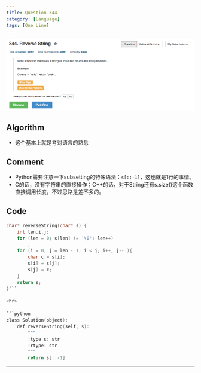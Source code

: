 ```yaml
---
title: Question 344
category: [Language]
tags: [One Line]
---
```


![Description](../Assets/Figure/question344.png)

## Algorithm 

- 这个基本上就是考对语言的熟悉

## Comment

- Python需要注意一下subsetting的特殊语法：`s[::-1]`，这也就是1行的事情。
- C的话，没有字符串的直接操作；C++的话，对于String还有s.size()这个函数直接调用长度，不过思路是差不多的。

## Code

```C
char* reverseString(char* s) {
    int len,i,j;
    for (len = 0; s[len] != '\0'; len++)
        ;
    for (i = 0, j = len - 1; i < j; i++, j-- ){
        char c = s[i];
        s[i] = s[j];
        s[j] = c;
    }
    return s;
}```

<hr>

```python
class Solution(object):
    def reverseString(self, s):
        """
        :type s: str
        :rtype: str
        """
        return s[::-1]
```
<hr>
